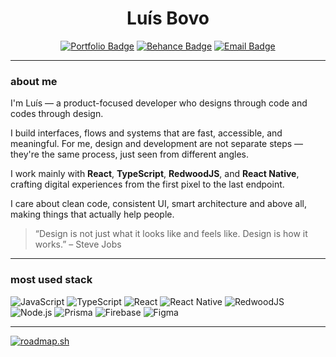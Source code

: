 <h1 align="center">Luís Bovo</h1>

<div align="center">
  
  <a href="https://luisbovo.com.br" target="_blank"><img src="https://img.shields.io/badge/Portfolio-%230077B5?style=for-the-badge&logo=internet-explorer&logoColor=white" alt="Portfolio Badge" /></a>
  <a href="https://www.behance.net/luismtns" target="_blank"><img src="https://img.shields.io/badge/Behance-%2300C4F0?style=for-the-badge&logo=behance&logoColor=white" alt="Behance Badge" /></a>
  <a href="mailto:luis.mtns@gmail.com?"><img src="https://img.shields.io/badge/Email-%23D14836?style=for-the-badge&logo=gmail&logoColor=white" alt="Email Badge" /></a>
  
</div>

---

### about me

I'm Luís — a product-focused developer who designs through code and codes through design.

I build interfaces, flows and systems that are fast, accessible, and meaningful. For me, design and development are not separate steps — they're the same process, just seen from different angles.

I work mainly with **React**, **TypeScript**, **RedwoodJS**, and **React Native**, crafting digital experiences from the first pixel to the last endpoint.

I care about clean code, consistent UI, smart architecture and above all, making things that actually help people.

> “Design is not just what it looks like and feels like. Design is how it works.” – Steve Jobs

---

### most used stack

![JavaScript](https://img.shields.io/badge/JavaScript-F7DF1E?style=flat-square&logo=javascript&logoColor=black)
![TypeScript](https://img.shields.io/badge/TypeScript-3178C6?style=flat-square&logo=typescript&logoColor=white)
![React](https://img.shields.io/badge/React-20232A?style=flat-square&logo=react&logoColor=61DAFB)
![React Native](https://img.shields.io/badge/React_Native-20232A?style=flat-square&logo=react&logoColor=61DAFB)
![RedwoodJS](https://img.shields.io/badge/RedwoodJS-DD0031?style=flat-square&logo=redwoodjs&logoColor=white)
![Node.js](https://img.shields.io/badge/Node.js-339933?style=flat-square&logo=nodedotjs&logoColor=white)
![Prisma](https://img.shields.io/badge/Prisma-2D3748?style=flat-square&logo=prisma&logoColor=white)
![Firebase](https://img.shields.io/badge/Firebase-FFCA28?style=flat-square&logo=firebase&logoColor=white)
![Figma](https://img.shields.io/badge/Figma-F24E1E?style=flat-square&logo=figma&logoColor=white)

---

[![roadmap.sh](https://roadmap.sh/card/tall/67f7b5e346da096541d69369?variant=dark)](https://roadmap.sh)



